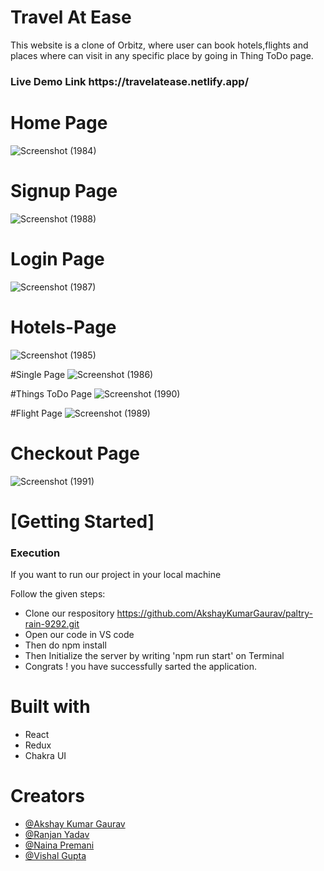 # Travel At Ease

This website is a clone of Orbitz, where user can book hotels,flights and places where can visit in any specific place by going in Thing ToDo page. 

<h3>Live Demo Link https://travelatease.netlify.app/ </h3>

# Home Page
![Screenshot (1984)](https://github.com/AkshayKumarGaurav/paltry-rain-9292/assets/107463268/c6f0fddc-e1d3-4aba-a190-b4f23b99299f)

# Signup Page 
![Screenshot (1988)](https://github.com/AkshayKumarGaurav/paltry-rain-9292/assets/107463268/523dc897-94ef-46f6-b73c-dd14cf7d860d)

# Login Page
![Screenshot (1987)](https://github.com/AkshayKumarGaurav/paltry-rain-9292/assets/107463268/77d8152e-405b-47db-840c-8d82dce7d384)

# Hotels-Page
![Screenshot (1985)](https://github.com/AkshayKumarGaurav/paltry-rain-9292/assets/107463268/2e0a16f5-63c3-4b6e-93cb-f425e94c0efb)

#Single Page
![Screenshot (1986)](https://github.com/AkshayKumarGaurav/paltry-rain-9292/assets/107463268/a1b76edd-8daa-4e74-9305-1116e79e3bad)

#Things ToDo Page
![Screenshot (1990)](https://github.com/AkshayKumarGaurav/paltry-rain-9292/assets/107463268/32f11b4d-812e-4666-9d3a-362f423ac51a)

#Flight Page
![Screenshot (1989)](https://github.com/AkshayKumarGaurav/paltry-rain-9292/assets/107463268/153e4b61-9140-41ef-bafa-a748b8101a34)

# Checkout Page
![Screenshot (1991)](https://github.com/AkshayKumarGaurav/paltry-rain-9292/assets/107463268/eb974b58-fab9-44aa-ad72-b92b8c0d479f)

   <h1>[Getting Started]</h1>
    <h3>Execution</h3>
    <p>If you want to run our project in your local machine</p>
    <p>Follow the given steps:</p>
    <ul>
        <li>Clone our respository <a href="https://github.com/AkshayKumarGaurav/paltry-rain-9292.git">https://github.com/AkshayKumarGaurav/paltry-rain-9292.git</a></li>
        <li>Open our code in VS code </li>
 <li>Then do npm install</li>
        <li>Then Initialize the server by writing 'npm run start' on Terminal</li>
 <li>Congrats !  you have successfully sarted the application.</li>
  
  </ul>
        <h1>Built with</h1>
    <ul>
        <li>React</li>
        <li>Redux</li>
        <li>Chakra UI </li>
        </ul>
        <h1>Creators</h1>
    <ul>
   <li><a href="https://github.com/AkshayKumarGaurav">@Akshay Kumar Gaurav</a></li>
   <li><a href="https://github.com/Ranjan095">@Ranjan Yadav</a></li>
  <li><a href="https://github.com/NainaPremani">@Naina Premani</a></li>
  <li><a href="https://github.com/Vishal-Gupta07">@Vishal Gupta</a></li>
   







 
    
    
 
   
        
        
